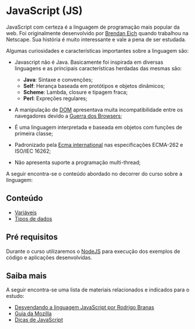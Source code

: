 # JavaScript (JS)

JavaScript com certeza é a linguagem de programação mais popular da web. Foi originalmente desenvolvido por [Brendan Eich](https://pt.wikipedia.org/wiki/Brendan_Eich) quando trabalhou na Netscape. Sua história é muito interessante e vale a pena de ser estudada.

Algumas curiosidades e características importantes sobre a linguagem são:

- Javascript não é Java. Basicamente foi inspirada em diversas linguagens e as principais características herdadas das mesmas são:
  - **Java**: Sintaxe e convenções;
  - **Self**: Herança baseada em protótipos e objetos dinâmicos;
  - **Scheme**: Lambda, closure e tipagem fraca;
  - **Perl**: Expreções regulares;

- A manipulação de [DOM](https://pt.wikipedia.org/wiki/Modelo_de_Objeto_de_Documentos) apresentava muita incompatibilidade entre os navegadores devido a [Guerra dos Browsers](https://pt.wikipedia.org/wiki/Guerra_dos_navegadores);

- É uma linguagem interpretada e baseada em objetos com funções de primeira classe;

- Padronizado pela [Ecma international](https://pt.wikipedia.org/wiki/Ecma_International) nas especificações ECMA-262 e ISO/IEC 16262;

- Não apresenta suporte a programação multi-thread;

A seguir encontra-se o conteúdo abordado no decorrer do curso sobre a linguagem:

## Conteúdo

- [Variáveis](./javascript-variaveis.md)
- [Tipos de dados](./javascript-tipos-de-dados.md)

## Pré requisitos

Durante o curso utilizaremos o [NodeJS](https://nodejs.org) para execução dos exemplos de código e aplicações desenvolvidas.

## Saiba mais

A seguir encontra-se uma lista de materiais relacionados e indicados para o estudo:

- [Desvendando a linguagem JavaScript por Rodrigo Branas](https://www.youtube.com/playlist?list=PLQCmSnNFVYnT1-oeDOSBnt164802rkegc)
- [Guia da Mozilla](https://developer.mozilla.org/pt-BR/docs/Web/JavaScript)
- [Dicas de JavaScript](https://www.youtube.com/playlist?list=PLDm7BSK-M5YloYXPGmK_KEno4_Ql_Q5nS)
